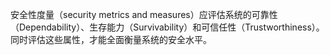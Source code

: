 安全性度量（security metrics and measures）应评估系统的可靠性（Dependability）、生存能力（Survivability）和可信任性（Trustworthiness）。同时评估这些属性，才能全面衡量系统的安全水平。